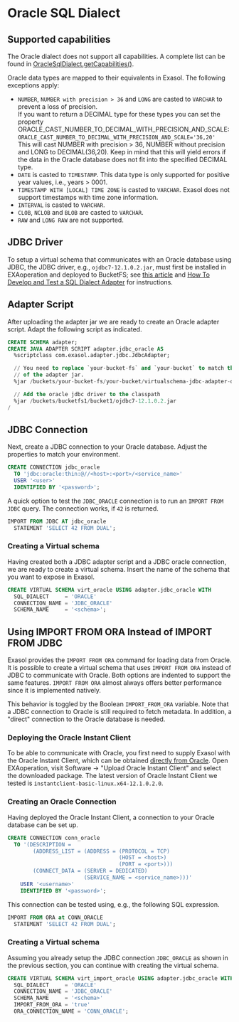 # Oracle SQL Dialect

## Supported capabilities

The Oracle dialect does not support all capabilities. A complete list can be found in [OracleSqlDialect.getCapabilities()](../../jdbc-adapter/virtualschema-jdbc-adapter/src/main/java/com/exasol/adapter/dialects/oracle/OracleSqlDialect.java).

Oracle data types are mapped to their equivalents in Exasol. The following exceptions apply:

- `NUMBER`, `NUMBER with precision > 36` and `LONG` are casted to `VARCHAR` to prevent a loss of precision. <br>
    If you want to return a DECIMAL type for these types you can set the property ORACLE_CAST_NUMBER_TO_DECIMAL_WITH_PRECISION_AND_SCALE: <br>
    `ORACLE_CAST_NUMBER_TO_DECIMAL_WITH_PRECISION_AND_SCALE='36,20'` <br>
    This will cast NUMBER with precision > 36, NUMBER without precision and LONG to DECIMAL(36,20).
    Keep in mind that this will yield errors if the data in the Oracle database does not fit into the specified DECIMAL type.
- `DATE` is casted to `TIMESTAMP`. This data type is only supported for positive year values, i.e., years > 0001.
- `TIMESTAMP WITH [LOCAL] TIME ZONE` is casted to `VARCHAR`. Exasol does not support timestamps with time zone information.
- `INTERVAL` is casted to `VARCHAR`.
- `CLOB`, `NCLOB` and `BLOB` are casted to `VARCHAR`.
- `RAW` and `LONG RAW` are not supported.

## JDBC Driver

To setup a virtual schema that communicates with an Oracle database using JDBC, the JDBC driver, e.g., `ojdbc7-12.1.0.2.jar`, must first be installed in EXAoperation and deployed to BucketFS; see [this article](https://www.exasol.com/support/browse/SOL-179#WhichJDBCdriverforOracleshallIuse?) and [How To Develop and Test a SQL Dialect Adapter](../../doc/development/developing_a_dialect.md) for instructions.

## Adapter Script

After uploading the adapter jar we are ready to create an Oracle adapter script. Adapt the following script as indicated.

```sql
CREATE SCHEMA adapter;
CREATE JAVA ADAPTER SCRIPT adapter.jdbc_oracle AS
  %scriptclass com.exasol.adapter.jdbc.JdbcAdapter;

  // You need to replace `your-bucket-fs` and `your-bucket` to match the actual location
  // of the adapter jar.
  %jar /buckets/your-bucket-fs/your-bucket/virtualschema-jdbc-adapter-dist-1.19.0.jar;

  // Add the oracle jdbc driver to the classpath
  %jar /buckets/bucketfs1/bucket1/ojdbc7-12.1.0.2.jar
/
```

## JDBC Connection

Next, create a JDBC connection to your Oracle database. Adjust the properties to match your environment.

```sql
CREATE CONNECTION jdbc_oracle
  TO 'jdbc:oracle:thin:@//<host>:<port>/<service_name>'
  USER '<user>'
  IDENTIFIED BY '<password>';
```

A quick option to test the `JDBC_ORACLE` connection is to run an `IMPORT FROM JDBC` query. The connection works, if `42` is returned.

```sql
IMPORT FROM JDBC AT jdbc_oracle
  STATEMENT 'SELECT 42 FROM DUAL';
```

### Creating a Virtual schema

Having created both a JDBC adapter script and a JDBC oracle connection, we are ready to create a virtual schema. Insert the name of the schema that you want to expose in Exasol.

```sql
CREATE VIRTUAL SCHEMA virt_oracle USING adapter.jdbc_oracle WITH
  SQL_DIALECT     = 'ORACLE'
  CONNECTION_NAME = 'JDBC_ORACLE'
  SCHEMA_NAME     = '<schema>';
```

## Using IMPORT FROM ORA Instead of IMPORT FROM JDBC

Exasol provides the `IMPORT FROM ORA` command for loading data from Oracle. It is possible to create a virtual schema that uses `IMPORT FROM ORA` instead of JDBC to communicate with Oracle. Both options are indented to support the same features. `IMPORT FROM ORA` almost always offers better performance since it is implemented natively.

This behavior is toggled by the Boolean `IMPORT_FROM_ORA` variable. Note that a JDBC connection to Oracle is still required to fetch metadata. In addition, a "direct" connection to the Oracle database is needed.

### Deploying the Oracle Instant Client

To be able to communicate with Oracle, you first need to supply Exasol with the Oracle Instant Client, which can be obtained [directly from Oracle](http://www.oracle.com/technetwork/database/database-technologies/instant-client/overview/index.html). Open EXAoperation, visit Software -> "Upload Oracle Instant Client" and select the downloaded package. The latest version of Oracle Instant Client we tested is `instantclient-basic-linux.x64-12.1.0.2.0`.

### Creating an Oracle Connection

Having deployed the Oracle Instant Client, a connection to your Oracle database can be set up.

```sql
CREATE CONNECTION conn_oracle
  TO '(DESCRIPTION =
		(ADDRESS_LIST = (ADDRESS = (PROTOCOL = TCP)
                                   (HOST = <host>)
                                   (PORT = <port>)))
		(CONNECT_DATA = (SERVER = DEDICATED)
                        (SERVICE_NAME = <service_name>)))'
	USER '<username>'
	IDENTIFIED BY '<password>';
```

This connection can be tested using, e.g., the following SQL expression.

```sql
IMPORT FROM ORA at CONN_ORACLE
  STATEMENT 'SELECT 42 FROM DUAL';
```

### Creating a Virtual schema

Assuming you already setup the JDBC connection `JDBC_ORACLE` as shown in the previous section, you can continue with creating the virtual schema.

```sql
CREATE VIRTUAL SCHEMA virt_import_oracle USING adapter.jdbc_oracle WITH
  SQL_DIALECT     = 'ORACLE'
  CONNECTION_NAME = 'JDBC_ORACLE'
  SCHEMA_NAME     = '<schema>'
  IMPORT_FROM_ORA = 'true'
  ORA_CONNECTION_NAME = 'CONN_ORACLE';
```
